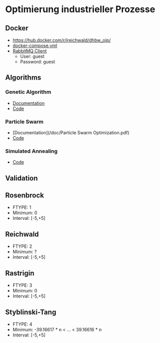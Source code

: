 # Optimierung industrieller Prozesse


## Docker
- https://hub.docker.com/r/jreichwald/dhbw_oip/
- [docker-compose.yml](docker-compose.yml)
- [RabbitMQ Client](http://127.0.0.1:15672/)
  - User: guest
  - Password: guest
  
## Algorithms

### Genetic Algorithm
- [Documentation](/doc/Genetic_Algorithm.pdf)
- [Code](/src/main/java/algorithms/GeneticAlgorithm.java)


### Particle Swarm
- [Documentation](/doc/Particle Swarm Optimization.pdf)
- [Code](/src/main/java/algorithms/particleswarm/ParticleSwarm.java)

### Simulated Annealing
- [Code](/src/main/java/algorithms/SimulatedAnnealing.java)

## Validation

## Rosenbrock
- FTYPE: 1
- Minimum: 0
- Interval: [-5,+5]

## Reichwald
- FTYPE: 2
- Minimum: ?
- Interval: [-5,+5]

## Rastrigin
- FTYPE: 3
- Minimum: 0
- Interval: [-5,+5]

## Styblinski-Tang
- FTYPE: 4
- Minimum: -39.16617 * n < ... < 39.16616 * n
- Interval: [-5,+5]
